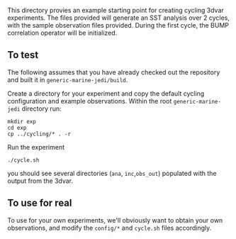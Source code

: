 This directory provies an example starting point for creating cycling 3dvar experiments. The files provided will generate an SST analysis over 2 cycles, with the sample observation files provided. During the first cycle, the BUMP correlation operator will be initialized.

## To test
The following assumes that you have already checked out the repository and built it in `generic-marine-jedi/build`. 

Create a directory for your experiment and copy the default cycling configuration and example observations. Within the root `generic-marine-jedi` directory run: 

```
mkdir exp
cd exp
cp ../cycling/* . -r
```

Run the experiment

```
./cycle.sh
```

you should see several directories (`ana`, `inc`,`obs_out`) populated with the output from the 3dvar.

## To use for real
To use for your own experiments, we'll obviously want to obtain your own observations, and modify the `config/*` and `cycle.sh` files accordingly.